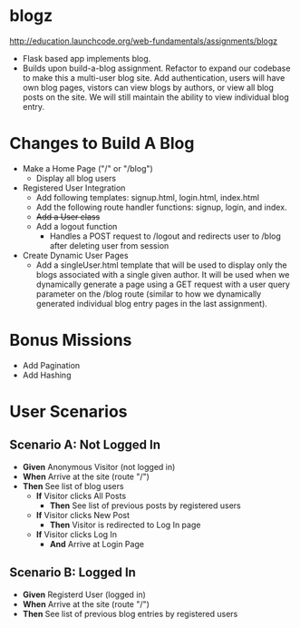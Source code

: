 # blogz
http://education.launchcode.org/web-fundamentals/assignments/blogz
- Flask based app implements blog.  
- Builds upon build-a-blog assignment.  Refactor to expand our codebase to make this a multi-user blog site.  Add authentication, users will have own blog pages, vistors can view blogs by authors, or view all blog posts on the site.  We will still maintain the ability to view individual blog entry.
 # Changes to Build A Blog
- Make a Home Page ("/" or "/blog")
    - Display all blog users
- Registered User Integration
    - Add following templates: signup.html, login.html, index.html
    - Add the following route handler functions: signup, login, and index.
    - ~~Add a User class~~
    - Add a logout function
        - Handles a POST request to /logout and redirects user to /blog after deleting user from session
- Create Dynamic User Pages
    - Add a singleUser.html template that will be used to display only the blogs associated with a single given author. It will be used when we dynamically generate a page using a GET request with a user query parameter on the /blog route (similar to how we dynamically generated individual blog entry pages in the last assignment).


# Bonus Missions
- Add Pagination
- Add Hashing 
# User Scenarios
## Scenario A: Not Logged In
- **Given** Anonymous Visitor (not logged in)
- **When** Arrive at the site (route "/")
- **Then** See list of blog users
    - **If** Visitor clicks All Posts
         - **Then** See list of previous posts by registered users
    - **If** Visitor clicks New Post
        - **Then** Visitor is redirected to Log In page
    - **If** Visitor clicks Log In
        - **And** Arrive at Login Page
 
## Scenario B: Logged In
- **Given** Registerd User (logged in)
- **When** Arrive at the site (route "/")
- **Then** See list of previous blog entries by registered users




